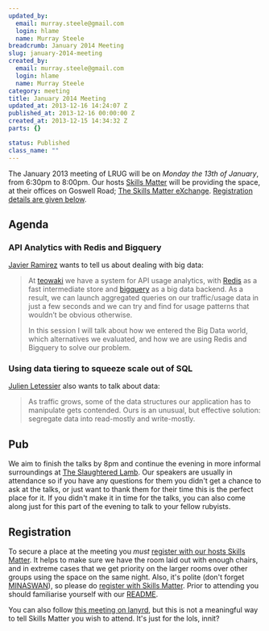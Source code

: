 ```yaml
--- 
updated_by: 
  email: murray.steele@gmail.com
  login: hlame
  name: Murray Steele
breadcrumb: January 2014 Meeting
slug: january-2014-meeting
created_by: 
  email: murray.steele@gmail.com
  login: hlame
  name: Murray Steele
category: meeting
title: January 2014 Meeting
updated_at: 2013-12-16 14:24:07 Z
published_at: 2013-12-16 00:00:00 Z
created_at: 2013-12-15 14:34:32 Z
parts: {}

status: Published
class_name: ""
---
```


The January 2013 meeting of LRUG will be on *Monday the 13th of January*, from 6:30pm to 8:00pm.  Our hosts [Skills Matter](http://skillsmatter.com/) will be providing the space, at their offices on Goswell Road; [The Skills Matter eXchange](http://skillsmatter.com/location-details/design-architecture/484/96).  <a href="#jan14registration">Registration details are given below</a>.

Agenda
------

### API Analytics with Redis and Bigquery

[Javier Ramirez](http://javier-ramirez.com/) wants to tell us about dealing with big data:

> At [teowaki](https://teowaki.com/) we have a system for API usage analytics, 
> with [Redis](http://redis.io/) as a fast intermediate store and 
> [bigquery](https://developers.google.com/bigquery/) as a big data 
> backend. As a result, we can launch aggregated queries on our 
> traffic/usage data in just a few seconds and we can try and find 
> for usage patterns that wouldn’t be obvious otherwise. 
>
> In this session I will talk about how we entered the Big Data 
> world, which alternatives we evaluated, and how we are using
> Redis and Bigquery to solve our problem.

### Using data tiering to squeeze scale out of SQL

[Julien Letessier](http://dec0de.me/) also wants to talk about data:

> As traffic grows, some of the data structures our application
> has to manipulate gets contended. Ours is an unusual, but 
> effective solution: segregate data into read-mostly and 
> write-mostly.

Pub
---

We aim to finish the talks by 8pm and continue the evening in more informal surroundings at [The Slaughtered Lamb](http://www.theslaughteredlambpub.com/).  Our speakers are usually in attendance so if you have any questions for them you didn't get a chance to ask at the talks, or just want to thank them for their time this is the perfect place for it.  If you didn't make it in time for the talks, you can also come along just for this part of the evening to talk to your fellow rubyists.

Registration <a name="jan14registration">&nbsp;</a>
---------------------------------------------------

To secure a place at the meeting you *must* [register with our hosts Skills Matter](http://skillsmatter.com/event-details/home/lrug-january-meetup).  It helps to make sure we have the room laid out with enough chairs, and in extreme cases that we get priority on the larger rooms over other groups using the space on the same night.  Also, it's polite (don't forget [MINASWAN](http://oreilly.com/ruby/excerpts/ruby-learning-rails/ruby-glossary.html#I_indexterm_d1e32036)), so please do [register with Skills Matter](http://skillsmatter.com/event-details/home/lrug-january-meetup).  Prior to attending you should familiarise yourself with our [README](http://readme.lrug.org/).

You can also follow [this meeting on lanyrd](http://lanyrd.com/2014/lrug/), but this is not a meaningful way to tell Skills Matter you wish to attend.  It's just for the lols, innit?
